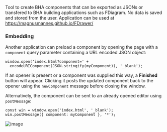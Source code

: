 Tool to create BHA components that can be exported as JSONs or transfered to BHA building applications such as FDiagram.
No data is saved and stored from the user.
Application can be used at https://magnusmannes.github.io/FDrawer/

### Embedding

Another application can preload a component by opening the page with a
`component` query parameter containing a URL encoded JSON object:

```
window.open('index.html?component=' +
  encodeURIComponent(JSON.stringify(myComponent)), '_blank');
```

If an opener is present or a component was supplied this way, a **Finished**
button will appear. Clicking it posts the updated component back to the opener
using the `newComponent` message before closing the window.

Alternatively, the component can be sent to an already opened editor using
`postMessage`:

```
const win = window.open('index.html', '_blank');
win.postMessage({ component: myComponent }, '*');
```

![image](https://github.com/user-attachments/assets/7831bf8b-3fc6-44e1-bf2b-22e632ae586d)
